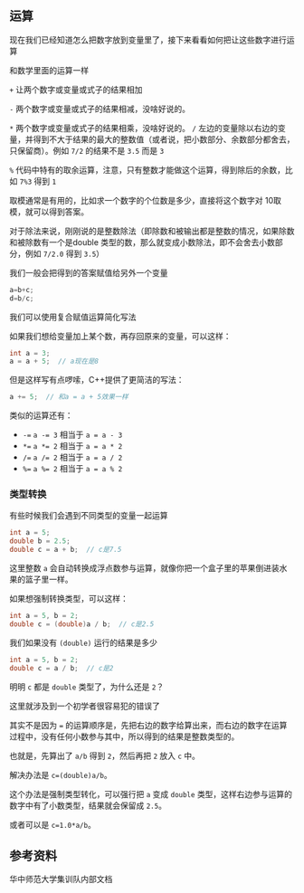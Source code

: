 ## 运算

现在我们已经知道怎么把数字放到变量里了，接下来看看如何把让这些数字进行运算

和数学里面的运算一样

`+` 让两个数字或变量或式子的结果相加

`-` 两个数字或变量或式子的结果相减，没啥好说的。

`*` 两个数字或变量或式子的结果相乘，没啥好说的。
`/` 左边的变量除以右边的变量，并得到不大于结果的最大的整数值（或者说，把小数部分、余数部分都舍去，只保留商）。例如 `7/2` 的结果不是 `3.5` 而是 `3`

`%` 代码中特有的取余运算，注意，只有整数才能做这个运算，得到除后的余数，比如 `7%3` 得到 `1`

取模通常是有用的，比如求一个数字的个位数是多少，直接将这个数字对 $10$取模，就可以得到答案。

对于除法来说，刚刚说的是整数除法（即除数和被输出都是整数的情况，如果除数和被除数有一个是double 类型的数，那么就变成小数除法，即不会舍去小数部分，例如 `7/2.0` 得到 `3.5`）

我们一般会把得到的答案赋值给另外一个变量

```cpp
a=b+c;
d=b/c;
```

我们可以使用复合赋值运算简化写法

如果我们想给变量加上某个数，再存回原来的变量，可以这样：

```cpp
int a = 3;
a = a + 5;  // a现在是8
```

但是这样写有点啰嗦，C++提供了更简洁的写法：

```cpp
a += 5;  // 和a = a + 5效果一样
```

类似的运算还有：

- `-=` `a -= 3` 相当于 `a = a - 3`
- `*=` `a *= 2` 相当于 `a = a * 2`
- `/=` `a /= 2` 相当于 `a = a / 2`
- `%=` `a %= 2` 相当于 `a = a % 2`

### 类型转换

有些时候我们会遇到不同类型的变量一起运算

```cpp
int a = 5;
double b = 2.5;
double c = a + b;  // c是7.5
```

这里整数 `a` 会自动转换成浮点数参与运算，就像你把一个盒子里的苹果倒进装水果的篮子里一样。

如果想强制转换类型，可以这样：

```cpp
int a = 5, b = 2;
double c = (double)a / b;  // c是2.5
```

我们如果没有 `(double)` 运行的结果是多少

```cpp
int a = 5, b = 2;
double c = a / b;  // c是2
```

明明 `c` 都是 `double` 类型了，为什么还是 `2`？

这里就涉及到一个初学者很容易犯的错误了

其实不是因为 `=` 的运算顺序是，先把右边的数字给算出来，而右边的数字在运算过程中，没有任何小数参与其中，所以得到的结果是整数类型的。

也就是，先算出了 `a/b` 得到 `2`，然后再把 `2` 放入 `c` 中。

解决办法是 `c=(double)a/b`。

这个办法是强制类型转化，可以强行把 `a` 变成 `double` 类型，这样右边参与运算的数字中有了小数类型，结果就会保留成 `2.5`。

或者可以是 `c=1.0*a/b`。

## 参考资料

华中师范大学集训队内部文档